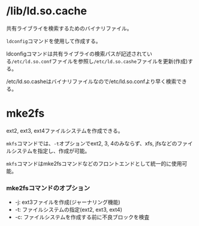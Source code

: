 # /lib/ld.so.cache

共有ライブライを検索するためのバイナリファイル。

`ldconfig`コマンドを使用して作成する。

ldconfigコマンドは共有ライブライの検索パスが記述されている`/etc/ld.so.conf`ファイルを参照し`/etc/ld.so.cashe`ファイルを更新(作成)する。

/etc/ld.so.casheはバイナリファイルなので/etc/ld.so.confより早く検索できる。

# mke2fs

ext2, ext3, ext4ファイルシステムを作成できる。

`mkfs`コマンドでは、`-t`オプションでext2, 3, 4のみならず、xfs, jfsなどのファイルシステムを指定し、作成が可能。

`mkfs`コマンドはmke2fsコマンドなどのフロントエンドとして統一的に使用可能。

### mke2fsコマンドのオプション

- -j: ext3ファイルを作成(ジャーナリング機能)
- -t: ファイルシステムの指定(ext2, ext3, ext4)
- -c: ファイルシステムを作成する前に不良ブロックを検査

